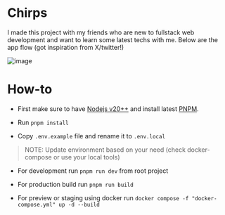 # Chirps

I made this project with my friends who are new to fullstack web development and want to learn some latest techs with me. Below are the app flow (got inspiration from X/twitter!)

![image](https://github.com/brmxy/chirps/assets/68318936/ffb12376-2072-4db2-8a87-52aeec9581ad)

# How-to

- First make sure to have [Nodejs v20++](https://nodejs.org/en/download) and install latest [PNPM](https://pnpm.io/installation).

- Run `pnpm install`

- Copy `.env.example` file and rename it to `.env.local`

> NOTE: Update environment based on your need (check docker-compose or use your local tools)

- For development run `pnpm run dev` from root project

- For production build run `pnpm run build`

- For preview or staging using docker run `docker compose -f "docker-compose.yml" up -d --build`
